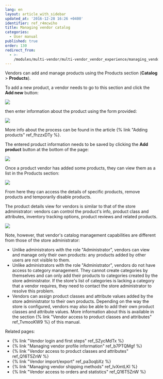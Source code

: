```yaml
---
lang: en
layout: article_with_sidebar
updated_at: '2016-12-28 16:26 +0400'
identifier: ref_r4mcwiho
title: Managing vendor catalog
categories:
  - User manual
published: true
order: 130
redirect_from:
  - >-
    /modules/multi-vendor/multi-vendor_vendor_experience/managing_vendor_catalog.html
---
```



Vendors can add and manage products using the Products section (**Catalog** > **Products**).

To add a new product, a vendor needs to go to this section and click the **Add new** button:

![]({{site.baseurl}}/attachments/8749388/8716908.png)

then enter information about the product using the form provided:

![]({{site.baseurl}}/attachments/8749388/8717030.png)

More info about the process can be found in the article {% link "Adding products" ref_fhzzxDTy %}. 

The entered product information needs to be saved by clicking the **Add product** button at the bottom of the page:

![]({{site.baseurl}}/attachments/8749388/8717031.png)

Once a product vendor has added some products, they can view them as a list in the Products section:

![]({{site.baseurl}}/attachments/8749388/8717111.png)

From here they can access the details of specific products, remove products and temporarily disable products. 

The product details view for vendors is similar to that of the store administrator: vendors can control the product's info, product class and attributes, inventory tracking options, product reviews and related products.

![]({{site.baseurl}}/attachments/8749388/8717120.png)

Note, however, that vendor's catalog management capabilities are different from those of the store administrator:

*   Unlike administrators with the role "Administrator", vendors can view and manage only their own products: any products added by other users are not visible to them.
*   Unlike administrators with the role "Administrator", vendors do not have access to category management. They cannot create categories by themselves and can only add their products to categories created by the store administrator. If the store's list of categories is lacking a category that a vendor requires, they need to contact the store administrator to resolve this problem.
*   Vendors can assign product classes and attribute values added by the store administrator to their own products. Depending on the way the store is configured, vendors may also be able to add their own product classes and attribute values. More information about this is available in the section {% link "Vendor access to product classes and attributes" ref_TvmooKW9 %} of this manual.

Related pages:

*   {% link "Vendor login and first steps" ref_SZycMdTx %}
*   {% link "Managing vendor profile information" ref_b7PTQMgf %}
*   {% link "Vendor access to product classes and attributes" ref_Q16T5ZnW %}
*   {% link "Vendor import/export" ref_pa3oqbXz %}
*   {% link "Managing vendor shipping methods" ref_IvXmtLKI %}
*   {% link "Vendor access to orders and statistics" ref_Q16T5ZnW %}
